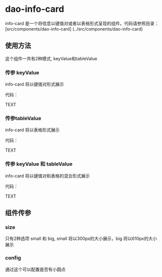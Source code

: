 # dao-info-card

info-card 是一个将信息以键值对或者以表格形式呈现的组件。代码请参照目录：[src/components/dao-info-card]
(../src/components/dao-info-card)

## 使用方法

这个组件一共有2种模式, keyValue和tableValue

### 传参 keyValue

info-card 将以键值对形式展示

代码：
<dao-info-card size="small" :keyValue="keyvalue">
    <div slot="title">
      TEXT
    </div>
</dao-info-card>

### 传参tableValue

info-card 将以表格形式展示

代码：
<dao-info-card size="small" :tableValue="tablevalue1">
    <div slot="title">
      TEXT
    </div>
</dao-info-card>

### 传参 keyValue 和 tableValue

info-card 将以键值对和表格的混合形式展示

代码：
<dao-info-card size="small"  :tableValue="tablevalue3" :keyValue="keyvalue3" :config="config[1]">
    <div slot="title">
      TEXT
    </div>
</dao-info-card>



## 组件传参

### size

只有2种选项 small 和 big, small 将以300px的大小展示，big 将以610px的大小展示

### config

通过这个可以配置是否有小圆点

